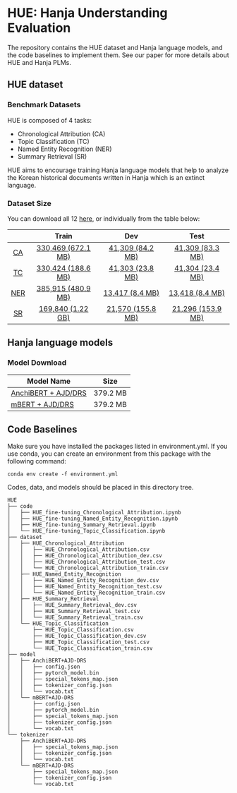 # HUE: Hanja Understanding Evaluation

The repository contains the HUE dataset and Hanja language models, and the code baselines to implement them.
See our paper for more details about HUE and Hanja PLMs.

## HUE dataset

### Benchmark Datasets

HUE is composed of 4 tasks:
* Chronological Attribution (CA)
* Topic Classification (TC)
* Named Entity Recognition (NER)
* Summary Retrieval (SR)

HUE aims to encourage training Hanja language models that help to analyze the Korean historical documents written in Hanja which is an extinct language.

### Dataset Size

You can download all 12 [here](https://drive.google.com/drive/folders/1e0i9yM9PSifCOMFr3HXmvAOxcXjcNlI7?usp=sharing), or individually from the table below:

|     |         Train       |       Dev         |       Test        |
|:---:|:-------------------:|:-----------------:|:-----------------:|
|  [CA](https://drive.google.com/drive/folders/1f9YSpdMEYvOM5nAt4GdK_1XMV_MWt9JO?usp=sharing) | [330,469 (672.1 MB)](https://drive.google.com/file/d/1B-3o_TG1bGLpCPDc4sqFD2SugZ6aCI5t/view?usp=sharing)  | [41,309 (84.2 MB)](https://drive.google.com/file/d/1dGn7ETF7211-JlHjA3LKp07vBegFuETw/view?usp=sharing)  | [41,309 (83.3 MB)](https://drive.google.com/file/d/1ZjnZiBhOBqQfd-GDkzacAUhFK3QOdwUv/view?usp=sharing)  |
|  [TC](https://drive.google.com/drive/folders/1Tmi76k9pkjzUIKi6FquLDjEMi0TYMbHP?usp=sharing) | [330,424 (188.6 MB)](https://drive.google.com/file/d/1Jdw_QEUe68GYx3xCGOvfA0CNlUXnEmM6/view?usp=sharing)  | [41,303 (23.8 MB)](https://drive.google.com/file/d/1ZW_0GjpblW1P_6Q44i25wZ0QBxIE66Kd/view?usp=sharing)  | [41,304 (23.4 MB)](https://drive.google.com/file/d/1Jdw_QEUe68GYx3xCGOvfA0CNlUXnEmM6/view?usp=sharing)  |
| [NER](https://drive.google.com/file/d/11uEye8ZuFJDVZhMW6QtasykiDU_PX-qN/view?usp=sharing) | [385,915 (480.9 MB)](https://drive.google.com/file/d/1NUNqOXxZsYm-bf-7lKv390MOs_b2oVqf/view?usp=sharing)  | [13,417 (8.4 MB)](https://drive.google.com/file/d/18rajyvjXjGcHXq5irmqQ6yAdb3JVwEBC/view?usp=sharing)   | [13,418 (8.4 MB)](https://drive.google.com/file/d/1VHwHVOnKDTkxweBSngpn0Gm_WfaJGqBR/view?usp=sharing)   |
|  [SR](https://drive.google.com/drive/folders/1NSqf3wOaFYiJVZYKLDB-uf3-xu2CR6Cv?usp=sharing) | [169,840 (1.22 GB)](https://drive.google.com/file/d/11uEye8ZuFJDVZhMW6QtasykiDU_PX-qN/view?usp=sharing)   | [21,570 (155.8 MB)](https://drive.google.com/file/d/18rajyvjXjGcHXq5irmqQ6yAdb3JVwEBC/view?usp=sharing) | [21,296 (153.9 MB)](https://drive.google.com/file/d/1VHwHVOnKDTkxweBSngpn0Gm_WfaJGqBR/view?usp=sharing) |


## Hanja language models

### Model Download

| Model Name          |   Size   |
|---------------------|----------|
| [AnchiBERT + AJD/DRS](https://drive.google.com/drive/folders/1VDZy9LrlaQKrPCeFqWnnZzBdholSDem2?usp=sharing) | 379.2 MB |
| [mBERT + AJD/DRS](https://drive.google.com/drive/folders/1trPpBglD8rM8FeeQaXpfWOXh6vxYRNwt?usp=sharing)     | 379.2 MB |

## Code Baselines

Make sure you have installed the packages listed in environment.yml.
If you use conda, you can create an environment from this package with the following command:

```
conda env create -f environment.yml
```

Codes, data, and models should be placed in this directory tree.
```
HUE
├── code
│   ├── HUE_fine-tuning_Chronological_Attribution.ipynb
│   ├── HUE_fine-tuning_Named_Entity_Recognition.ipynb
│   ├── HUE_fine-tuning_Summary_Retrieval.ipynb
│   └── HUE_fine-tuning_Topic_Classification.ipynb
├── dataset
│   ├── HUE_Chronological_Attribution
│   │   ├── HUE_Chronological_Attribution.csv
│   │   ├── HUE_Chronological_Attribution_dev.csv
│   │   ├── HUE_Chronological_Attribution_test.csv
│   │   └── HUE_Chronological_Attribution_train.csv
│   ├── HUE_Named_Entity_Recognition
│   │   ├── HUE_Named_Entity_Recognition_dev.csv
│   │   ├── HUE_Named_Entity_Recognition_test.csv
│   │   └── HUE_Named_Entity_Recognition_train.csv
│   ├── HUE_Summary_Retrieval
│   │   ├── HUE_Summary_Retrieval_dev.csv
│   │   ├── HUE_Summary_Retrieval_test.csv
│   │   └── HUE_Summary_Retrieval_train.csv
│   └── HUE_Topic_Classification
│       ├── HUE_Topic_Classification.csv
│       ├── HUE_Topic_Classification_dev.csv
│       ├── HUE_Topic_Classification_test.csv
│       └── HUE_Topic_Classification_train.csv
├── model
│   ├── AnchiBERT+AJD-DRS
│   │   ├── config.json
│   │   ├── pytorch_model.bin
│   │   ├── special_tokens_map.json
│   │   ├── tokenizer_config.json
│   │   └── vocab.txt
│   └── mBERT+AJD-DRS
│       ├── config.json
│       ├── pytorch_model.bin
│       ├── special_tokens_map.json
│       ├── tokenizer_config.json
│       └── vocab.txt
└── tokenizer
    ├── AnchiBERT+AJD-DRS
    │   ├── special_tokens_map.json
    │   ├── tokenizer_config.json
    │   └── vocab.txt
    └── mBERT+AJD-DRS
        ├── special_tokens_map.json
        ├── tokenizer_config.json
        └── vocab.txt
```
